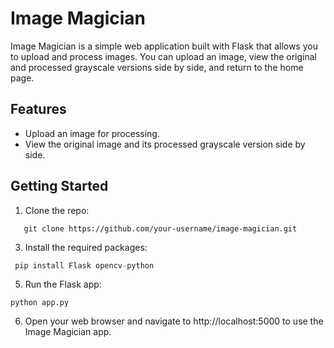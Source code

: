 # Image Magician
Image Magician is a simple web application built with Flask that allows you to upload and process images. You can upload an image, view the original and processed grayscale versions side by side, and return to the home page.

## Features
+ Upload an image for processing.
+ View the original image and its processed grayscale version side by side.



 ## Getting Started
 1. Clone the repo:
 ```
    git clone https://github.com/your-username/image-magician.git
```
3. Install the required packages:
```python
 pip install Flask opencv-python
```
5. Run the Flask app:
  ```
python app.py
```
6. Open your web browser and navigate to http://localhost:5000 to use the Image Magician app.


